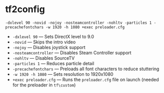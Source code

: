 # tf2config
`-dxlevel 90 -novid -nojoy -nosteamcontroller -nohltv -particles 1 -precachefontchars -w 1920 -h 1080 +exec preloader.cfg`

- `-dxlevel 90` — Sets DirectX level to 9.0
- `-novid` — Skips the intro video
- `-nojoy` — Disables joystick support
- `-nosteamcontroller` — Disables Steam Controller support
- `-nohltv` — Disables SourceTV
- `-particles 1` — Reduces particle detail
- `-precachefontchars` — Preloads all font characters to reduce stuttering
- `-w 1920 -h 1080` — Sets resolution to 1920x1080
- `+exec preloader.cfg` — Runs the `preloader.cfg` file on launch (needed for the preloader in `tf\custom`)
